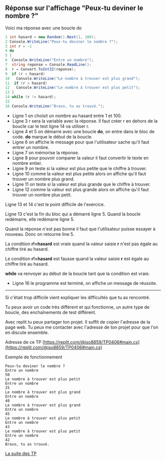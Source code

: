 ## Réponse sur l'affichage "Peux-tu deviner le nombre ?"

Voici ma réponse avec une boucle do

```C#
1 int hasard = new Random().Next(1, 100);
2 Console.WriteLine("Peux-tu deviner le nombre ?");
3 int r = -1
4 do
5 {
6  Console.WriteLine("Entre un nombre");
7  string reponse = Console.ReadLine();
8  r = Convert.ToInt32(reponse);
9  if (r < hasard)
10   Console.WriteLine("Le nombre à trouver est plus grand");
11  if (r > hasard)
12   Console.WriteLine("Le nombre à trouver est plus petit");
13 }
14 while (r != hasard);
15
16 Console.WriteLine("Bravo, tu as trouvé.");
```

- Ligne 1 on choisit un nombre au hasard entre 1 et 100.
- Ligne 3 r sera la variable avec la réponse. Il faut créer r en dehors de la boucle car le test ligne 14 va utiliser r.
- Ligne 4 et 5 on démarre avec une boucle **do**, on entre dans le bloc de code. **do** marque le début de la boucle.
- Ligne 6 on affiche le message pour que l'utilisateur sache qu'il faut entrer un nombre.
- Ligne 7 on mémorise la réponse.
- Ligne 8 pour pouvoir comparer la valeur il faut convertir le texte en nombre entier.
- Ligne 9 on teste si la valeur est plus petite que le chiffre à trouver.
- Ligne 10 comme la valeur est plus petite alors on affiche qu'il faut trouver un nombre plus grand.
- Ligne 11 on teste si la valeur est plus grande que le chiffre à trouver.
- Ligne 12 comme la valeur est plus grande alors on affiche qu'il faut trouver un nombre plus petit.

Ligne 13 et 14 c'est le point difficile de l'exercice.

Ligne 13 c'est la fin du bloc qui a démarré ligne 5. Quand la boucle redémarre, elle redémarre ligne 5.

Quand la réponse n'est pas bonne il faut que l'utilisateur puisse essayer à nouveau. Donc on retourne line 5.

La condition **r!=hasard** est vraie quand la valeur saisie **r** n'est pas égale au chiffre tiré au hasard.

Le condition **r!=hasard** est fausse quand la valeur saisie **r** est égale au chiffre tiré au hasard.

**while** va renvoyer au début de la boucle tant que la condition est vraie.

- Ligne 16 le programme est terminé, on affiche un message de réussite.

***
Si c'était trop difficile vient expliquer les difficultés que tu as rencontré.

Tu peux avoir un code très différent et qui fonctionne, un autre type de boucle, des enchaînements de test différent.

Avec replit tu peux partager ton projet. Il suffit de copier l'adresse de la page web. Tu peux me contacter avec l'adresse de ton projet pour que l'on en discute ensemble.

Adresse de ce TP [https://replit.com/@iso8859/TP0406#main.cs](https://replit.com/@iso8859/TP0406#main.cs)

Exemple de fonctionnement
```
Peux-tu deviner le nombre ?
Entre un nombre
50
Le nombre à trouver est plus petit
Entre un nombre
25
Le nombre à trouver est plus grand
Entre un nombre
40
Le nombre à trouver est plus grand
Entre un nombre
45
Le nombre à trouver est plus petit
Entre un nombre
43
Le nombre à trouver est plus petit
Entre un nombre
42
Bravo, tu as trouvé.
```

[La suite des TP](../TP05/05_TP.md)
